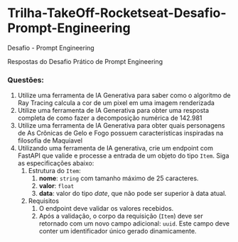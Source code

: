 # Trilha-TakeOff-Rocketseat-Desafio-Prompt-Engineering
Desafio - Prompt Engineering

Respostas do Desafio Prático de Prompt Engineering
### Questões:

1. Utilize uma ferramenta de IA Generativa para saber como o algoritmo de Ray Tracing calcula a cor de um pixel em uma imagem renderizada
2. Utilize uma ferramenta de IA Generativa para obter uma resposta completa de como fazer a decomposição numérica de 142.981
3. Utilize uma ferramenta de IA Generativa para obter quais personagens de As Crônicas de Gelo e Fogo possuem características inspiradas na filosofia de Maquiavel
4. Utilizando uma ferramenta de IA generativa, crie um endpoint com FastAPI que valide e processe a entrada de um objeto do tipo `Item`. Siga as especificações abaixo:
    1. Estrutura do `Item`:
        1. **nome**: `string` com tamanho máximo de 25 caracteres.
        2. **valor**: `float`
        3. **data**: valor do tipo *date*, que não pode ser superior à data atual.
    2. Requisitos
        1. O endpoint deve validar os valores recebidos.
        2. Após a validação, o corpo da requisição (`Item`) deve ser retornado com um novo campo adicional: `uuid`. Este campo deve conter um identificador único gerado dinamicamente.
